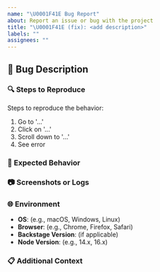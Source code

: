 ```yaml
---
name: "\U0001F41E Bug Report"
about: Report an issue or bug with the project
title: "\U0001F41E (fix): <add description>"
labels: ""
assignees: ""
---
```


## 🐞 Bug Description

<!--A clear and concise description of what the bug is.-->

### 🔍 Steps to Reproduce

Steps to reproduce the behavior:

1. Go to '...'
2. Click on '...'
3. Scroll down to '...'
4. See error

### 🤔 Expected Behavior

<!--What you expected to happen instead of the issue.-->

### 📷 Screenshots or Logs

<!--If applicable, add screenshots or logs to help explain the issue.-->

### 🌐 Environment

- **OS**: (e.g., macOS, Windows, Linux)
- **Browser**: (e.g., Chrome, Firefox, Safari)
- **Backstage Version**: (if applicable)
- **Node Version**: (e.g., 14.x, 16.x)

### 📋 Additional Context

<!--Any other context about the problem here. Can you think of potential solutions or workarounds?-->
